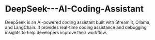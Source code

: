 # DeepSeek---AI-Coding-Assistant
DeepSeek is an AI-powered coding assistant built with Streamlit, Ollama, and LangChain. It provides real-time coding assistance and debugging insights to help developers improve their workflow.

